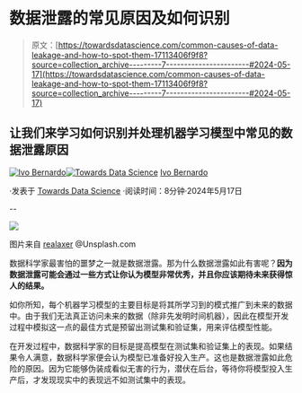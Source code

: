 # 数据泄露的常见原因及如何识别

> 原文：[https://towardsdatascience.com/common-causes-of-data-leakage-and-how-to-spot-them-17113406f9f8?source=collection_archive---------7-----------------------#2024-05-17](https://towardsdatascience.com/common-causes-of-data-leakage-and-how-to-spot-them-17113406f9f8?source=collection_archive---------7-----------------------#2024-05-17)

## 让我们来学习如何识别并处理机器学习模型中常见的数据泄露原因

[](https://ivopbernardo.medium.com/?source=post_page---byline--17113406f9f8--------------------------------)[![Ivo Bernardo](../Images/39887b6f3e63a67c0545e87962ad5df0.png)](https://ivopbernardo.medium.com/?source=post_page---byline--17113406f9f8--------------------------------)[](https://towardsdatascience.com/?source=post_page---byline--17113406f9f8--------------------------------)[![Towards Data Science](../Images/a6ff2676ffcc0c7aad8aaf1d79379785.png)](https://towardsdatascience.com/?source=post_page---byline--17113406f9f8--------------------------------) [Ivo Bernardo](https://ivopbernardo.medium.com/?source=post_page---byline--17113406f9f8--------------------------------)

·发表于 [Towards Data Science](https://towardsdatascience.com/?source=post_page---byline--17113406f9f8--------------------------------) ·阅读时间：8分钟·2024年5月17日

--

![](../Images/d8825e42f7b4f0a70e19b30eaddab533.png)

图片来自 [realaxer](https://unsplash.com/pt-br/@realaxer) @Unsplash.com

数据科学家最害怕的噩梦之一就是数据泄露。那为什么数据泄露如此有害呢？**因为数据泄露可能会通过一些方式让你认为模型非常优秀，并且你应该期待未来获得惊人的结果。**

如你所知，每个机器学习模型的主要目标是将其所学习到的模式推广到未来的数据中。由于我们无法真正访问未来的数据（除非先发明时间机器），因此在模型开发过程中模拟这一点的最佳方式是预留出测试集和验证集，用来评估模型性能。

在开发过程中，数据科学家的目标是提高模型在测试集和验证集上的表现。如果结果令人满意，数据科学家便会认为模型已准备好投入生产。这也是数据泄露如此危险的原因。因为它能够伪装成看似无害的行为，潜伏在后台，等待你将模型投入生产后，才发现现实中的表现远不如测试集中的表现。
